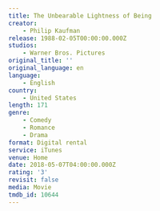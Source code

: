 ```yaml
---
title: The Unbearable Lightness of Being
creator:
    - Philip Kaufman
release: 1988-02-05T00:00:00.000Z
studios:
    - Warner Bros. Pictures
original_title: ''
original_language: en
language:
    - English
country:
    - United States
length: 171
genre:
    - Comedy
    - Romance
    - Drama
format: Digital rental
service: iTunes
venue: Home
date: 2018-05-07T04:00:00.000Z
rating: '3'
revisit: false
media: Movie
tmdb_id: 10644
---
```



